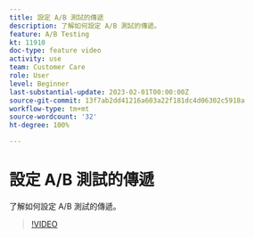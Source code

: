 ```yaml
---
title: 設定 A/B 測試的傳遞
description: 了解如何設定 A/B 測試的傳遞。
feature: A/B Testing
kt: 11910
doc-type: feature video
activity: use
team: Customer Care
role: User
level: Beginner
last-substantial-update: 2023-02-01T00:00:00Z
source-git-commit: 13f7ab2dd41216a603a22f181dc4d06302c5918a
workflow-type: tm+mt
source-wordcount: '32'
ht-degree: 100%

---
```



# 設定 A/B 測試的傳遞

了解如何設定 A/B 測試的傳遞。

>[!VIDEO](https://video.tv.adobe.com/v/3415929?quality=12&learn=on)
